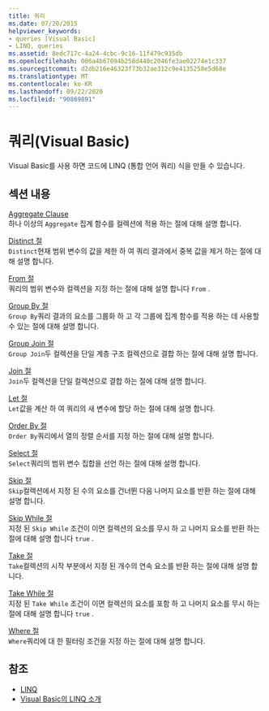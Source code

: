 ```yaml
---
title: 쿼리
ms.date: 07/20/2015
helpviewer_keywords:
- queries [Visual Basic]
- LINQ, queries
ms.assetid: 8edc717c-4a24-4cbc-9c16-11f479c935db
ms.openlocfilehash: 006a4b67094b258d440c2046fe3ae02274e1c337
ms.sourcegitcommit: d2db216e46323f73b32ae312c9e4135258e5d68e
ms.translationtype: MT
ms.contentlocale: ko-KR
ms.lasthandoff: 09/22/2020
ms.locfileid: "90869891"
---
```

# <a name="queries-visual-basic"></a>쿼리(Visual Basic)

Visual Basic를 사용 하면 코드에 LINQ (통합 언어 쿼리) 식을 만들 수 있습니다.  
  
## <a name="in-this-section"></a>섹션 내용  

 [Aggregate Clause](aggregate-clause.md)  
 하나 이상의 `Aggregate` 집계 함수를 컬렉션에 적용 하는 절에 대해 설명 합니다.  
  
 [Distinct 절](distinct-clause.md)  
 `Distinct`현재 범위 변수의 값을 제한 하 여 쿼리 결과에서 중복 값을 제거 하는 절에 대해 설명 합니다.  
  
 [From 절](from-clause.md)  
 쿼리의 범위 변수와 컬렉션을 지정 하는 절에 대해 설명 합니다 `From` .  
  
 [Group By 절](group-by-clause.md)  
 `Group By`쿼리 결과의 요소를 그룹화 하 고 각 그룹에 집계 함수를 적용 하는 데 사용할 수 있는 절에 대해 설명 합니다.  
  
 [Group Join 절](group-join-clause.md)  
 `Group Join`두 컬렉션을 단일 계층 구조 컬렉션으로 결합 하는 절에 대해 설명 합니다.  
  
 [Join 절](join-clause.md)  
 `Join`두 컬렉션을 단일 컬렉션으로 결합 하는 절에 대해 설명 합니다.  
  
 [Let 절](let-clause.md)  
 `Let`값을 계산 하 여 쿼리의 새 변수에 할당 하는 절에 대해 설명 합니다.  
  
 [Order By 절](order-by-clause.md)  
 `Order By`쿼리에서 열의 정렬 순서를 지정 하는 절에 대해 설명 합니다.  
  
 [Select 절](select-clause.md)  
 `Select`쿼리의 범위 변수 집합을 선언 하는 절에 대해 설명 합니다.  
  
 [Skip 절](skip-clause.md)  
 `Skip`컬렉션에서 지정 된 수의 요소를 건너뛴 다음 나머지 요소를 반환 하는 절에 대해 설명 합니다.  
  
 [Skip While 절](skip-while-clause.md)  
 지정 된 `Skip While` 조건이 이면 컬렉션의 요소를 무시 하 고 나머지 요소를 반환 하는 절에 대해 설명 합니다 `true` .  
  
 [Take 절](take-clause.md)  
 `Take`컬렉션의 시작 부분에서 지정 된 개수의 연속 요소를 반환 하는 절에 대해 설명 합니다.  
  
 [Take While 절](take-while-clause.md)  
 지정 된 `Take While` 조건이 이면 컬렉션의 요소를 포함 하 고 나머지 요소를 무시 하는 절에 대해 설명 합니다 `true` .  
  
 [Where 절](where-clause.md)  
 `Where`쿼리에 대 한 필터링 조건을 지정 하는 절에 대해 설명 합니다.  
  
## <a name="see-also"></a>참조

- [LINQ](../../programming-guide/language-features/linq/index.md)
- [Visual Basic의 LINQ 소개](../../programming-guide/language-features/linq/introduction-to-linq.md)
